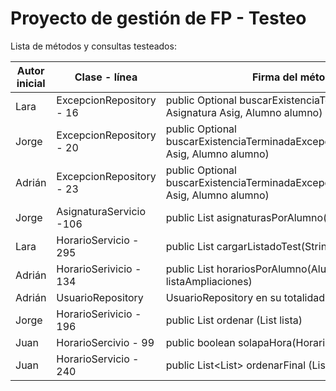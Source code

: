 # Proyecto de gestión de FP - Testeo

Lista de métodos y consultas testeados:  

| Autor inicial | Clase \- línea             | Firma del método                                                                                     |
|---------------|----------------------------|------------------------------------------------------------------------------------------------------|
| Lara          | ExcepcionRepository \- 16  | public Optional<Excepcion> buscarExistenciaTerminadaExcepcion\( Asignatura Asig, Alumno alumno\)     |
| Jorge         |  ExcepcionRepository \- 20 | public Optional<Excepcion> buscarExistenciaTerminadaExcepcionExc\(Asignatura Asig, Alumno alumno\)   |
| Adrián        |  ExcepcionRepository \- 23 | public Optional<Excepcion> buscarExistenciaTerminadaExcepcionConv\(Asignatura Asig,  Alumno alumno\) |
| Jorge         |  AsignaturaServicio \-106  | public List<Asignatura> asignaturasPorAlumno\(Alumno alumno\)                                        |
| Lara          |  HorarioServicio \- 295    | public List<Horario> cargarListadoTest\(String nombre\)                                              |
| Adrián        |  HorarioSerivicio \- 134   | public List<Horario> horariosPorAlumno\(Alumno alumno, List<Ampliacion> listaAmpliaciones\)          |
| Adrián        |  UsuarioRepository         | UsuarioRepository en su totalidad                                                                    |
| Jorge         |  HorarioSerivicio \- 196   | public List<Horario> ordenar \(List<Horario> lista\)                                                 |
| Juan          | HorarioSercivio \- 99      | public boolean solapaHora\(Horario horario\)                                                         |
| Juan          | HorarioServicio \- 240     |  public List<List<Horario>> ordenarFinal \(List<Horario> lista\)                                     |